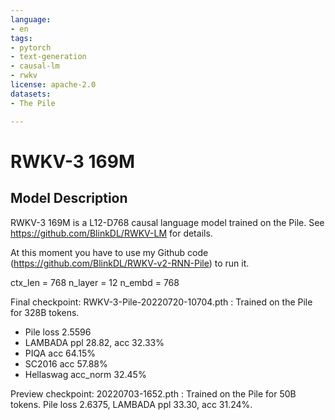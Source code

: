 ```yaml
---
language:
- en
tags:
- pytorch
- text-generation
- causal-lm
- rwkv
license: apache-2.0
datasets:
- The Pile

---
```


# RWKV-3 169M

## Model Description

RWKV-3 169M is a L12-D768 causal language model trained on the Pile. See https://github.com/BlinkDL/RWKV-LM for details.

At this moment you have to use my Github code (https://github.com/BlinkDL/RWKV-v2-RNN-Pile) to run it.

ctx_len = 768
n_layer = 12
n_embd = 768

Final checkpoint:
RWKV-3-Pile-20220720-10704.pth : Trained on the Pile for 328B tokens.
* Pile loss 2.5596
* LAMBADA ppl 28.82, acc 32.33%
* PIQA acc 64.15%
* SC2016 acc 57.88%
* Hellaswag acc_norm 32.45%

Preview checkpoint:
20220703-1652.pth : Trained on the Pile for 50B tokens. Pile loss 2.6375, LAMBADA ppl 33.30, acc 31.24%.